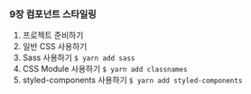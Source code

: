 ### 9장 컴포넌트 스타일링
1. 프로젝트 준비하기
2. 일반 CSS 사용하기
3. Sass 사용하기
``` $ yarn add sass ```
4. CSS Module 사용하기
``` $ yarn add classnames ```
5. styled-components 사용하기
``` $ yarn add styled-components ```